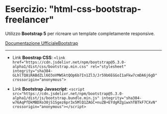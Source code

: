 # Esercizio: "html-css-bootstrap-freelancer"

Utilizzo **Bootstrap 5** per ricreare un template completamente responsive.

[Documentazione UfficialeBootstrap](https://getbootstrap.com/docs/5.3/getting-started/introduction/)

---

- Link **Boostrap CSS**: 
`<link href="https://cdn.jsdelivr.net/npm/bootstrap@5.3.0-alpha1/dist/css/bootstrap.min.css" rel="stylesheet" integrity="sha384-GLhlTQ8iRABdZLl6O3oVMWSktQOp6b7In1Zl3/Jr59b6EGGoI1aFkw7cmDA6j6gD" crossorigin="anonymous">`

- Link **Bootstrap Javascript**:
`<script src="https://cdn.jsdelivr.net/npm/bootstrap@5.3.0-alpha1/dist/js/bootstrap.bundle.min.js" integrity="sha384-w76AqPfDkMBDXo30jS1Sgez6pr3x5MlQ1ZAGC+nuZB+EYdgRZgiwxhTBTkF7CXvN" crossorigin="anonymous"></script>`